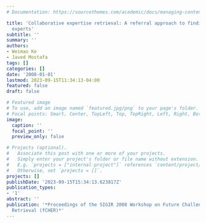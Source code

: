 ```yaml
---
# Documentation: https://sourcethemes.com/academic/docs/managing-content/

title: 'Collaborative expertise retrieval: A referral approach to finding distributed
  experts'
subtitle: ''
summary: ''
authors:
- Weimao Ke
- Javed Mostafa
tags: []
categories: []
date: '2008-01-01'
lastmod: 2023-09-15T11:34:13-04:00
featured: false
draft: false

# Featured image
# To use, add an image named `featured.jpg/png` to your page's folder.
# Focal points: Smart, Center, TopLeft, Top, TopRight, Left, Right, BottomLeft, Bottom, BottomRight.
image:
  caption: ''
  focal_point: ''
  preview_only: false

# Projects (optional).
#   Associate this post with one or more of your projects.
#   Simply enter your project's folder or file name without extension.
#   E.g. `projects = ["internal-project"]` references `content/project/deep-learning/index.md`.
#   Otherwise, set `projects = []`.
projects: []
publishDate: '2023-09-15T15:34:13.623817Z'
publication_types:
- '1'
abstract: ''
publication: '*Proceedings of the SIGIR 2008 Workshop on Future Challenges in Expertise
  Retrieval (fCHER)*'
---
```

